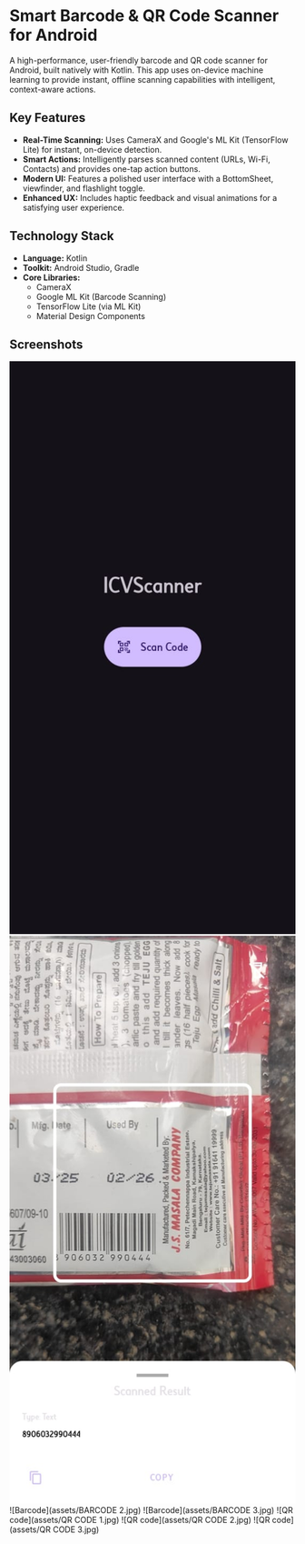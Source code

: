 # Smart Barcode & QR Code Scanner for Android

A high-performance, user-friendly barcode and QR code scanner for Android, built natively with Kotlin. This app uses on-device machine learning to provide instant, offline scanning capabilities with intelligent, context-aware actions.

## Key Features
- **Real-Time Scanning:** Uses CameraX and Google's ML Kit (TensorFlow Lite) for instant, on-device detection.
- **Smart Actions:** Intelligently parses scanned content (URLs, Wi-Fi, Contacts) and provides one-tap action buttons.
- **Modern UI:** Features a polished user interface with a BottomSheet, viewfinder, and flashlight toggle.
- **Enhanced UX:** Includes haptic feedback and visual animations for a satisfying user experience.

## Technology Stack
- **Language:** Kotlin
- **Toolkit:** Android Studio, Gradle
- **Core Libraries:**
  - CameraX
  - Google ML Kit (Barcode Scanning)
  - TensorFlow Lite (via ML Kit)
  - Material Design Components

## Screenshots
![Main Screen](assets/icvscanner.jpg)
![Barcode](assets/barcode-1.jpg)
![Barcode](assets/BARCODE 2.jpg)
![Barcode](assets/BARCODE 3.jpg)
![QR code](assets/QR CODE 1.jpg)
![QR code](assets/QR CODE 2.jpg)
![QR code](assets/QR CODE 3.jpg)
